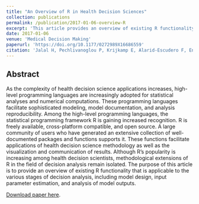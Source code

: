 ```yaml
---
title: "An Overview of R in Health Decision Sciences"
collection: publications
permalink: /publication/2017-01-06-overview-R
excerpt: 'This article provides an overview of existing R functionality that is applicable to the various stages of decision analysis, including model design, input parameter estimation, an analysis of model outputs.'
date: 2017-01-06
venue: 'Medical Decision Making'
paperurl: 'https://doi.org/10.1177/0272989X16686559'
citation: 'Jalal H, Pechlivanoglou P, Krijkamp E, Alarid-Escudero F, Enns EA, Hunink, MGM. An Overview of R in Health Decision Sciences. Medical Decision Making, 2017;37(7):735-746.'
---
```


## Abstract
As the complexity of health decision science applications increases, high-level programming languages are increasingly adopted for statistical analyses and numerical computations. These programming languages facilitate sophisticated modeling, model documentation, and analysis reproducibility. Among the high-level programming languages, the statistical programming framework R is gaining increased recognition. R is freely available, cross-platform compatible, and open source. A large community of users who have generated an extensive collection of well-documented packages and functions supports it. These functions facilitate applications of health decision science methodology as well as the visualization and communication of results. Although R’s popularity is increasing among health decision scientists, methodological extensions of R in the field of decision analysis remain isolated. The purpose of this article is to provide an overview of existing R functionality that is applicable to the various stages of decision analysis, including model design, input parameter estimation, and analysis of model outputs.

[Download paper here](https://doi.org/10.1177/0272989X16686559).